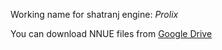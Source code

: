 Working name for shatranj engine: *Prolix*

You can download NNUE files from [Google Drive](https://drive.google.com/drive/folders/1d4HROM-7nbSpkQGt4e4TMEcmcVa00XoE?usp=sharing)
